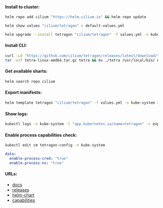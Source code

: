 #### Install to cluster:
```bash
helm repo add cilium "https://helm.cilium.io" && helm repo update
```
```bash
helm show values "cilium/tetragon" > default-values.yml
```
```bash
helm upgrade --install tetragon "cilium/tetragon" -f values.yml -n kube-system
```

#### Install CLI:
```bash
curl -LO "https://github.com/cilium/tetragon/releases/latest/download/tetra-linux-amd64.tar.gz" && \
tar -xzf tetra-linux-amd64.tar.gz tetra && mv ./tetra /usr/local/bin/ && rm -f tetra-linux-amd64.tar.gz
```

#### Get available sharts:
```bash
helm search repo cilium
```

#### Export manifests:
```bash
helm template tetragon "cilium/tetragon" -f values.yml -n kube-system > manifests.yml
```

#### Show logs:
```bash
kubectl logs -n kube-system -l "app.kubernetes.io/name=tetragon" -c export-stdout -f | tetra getevents -o compact
```

#### Enable process capabilities check:
```bash
kubectl edit cm tetragon-config -n kube-system
```
```yaml
data:
  enable-process-cred: "true"
  enable-process-ns: "true"
```

#### URLs:
- [docs](https://tetragon.cilium.io/docs/)
- [releases](https://github.com/cilium/tetragon/releases)
- [helm-chart](https://tetragon.cilium.io/docs/reference/helm-chart/)
- [capabilities](https://tetragon.cilium.io/docs/reference/grpc-api/)
